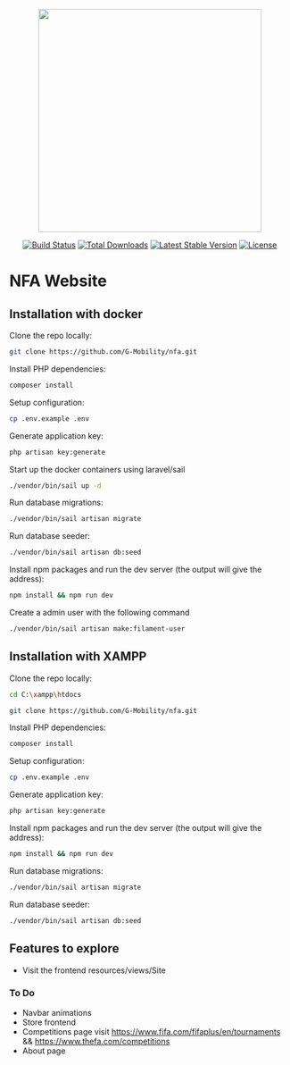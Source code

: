 <p align="center"><a href="https://laravel.com" target="_blank"><img src="https://raw.githubusercontent.com/laravel/art/master/logo-lockup/5%20SVG/2%20CMYK/1%20Full%20Color/laravel-logolockup-cmyk-red.svg" width="400"></a></p>

<p align="center">
<a href="https://travis-ci.org/laravel/framework"><img src="https://travis-ci.org/laravel/framework.svg" alt="Build Status"></a>
<a href="https://packagist.org/packages/laravel/framework"><img src="https://img.shields.io/packagist/dt/laravel/framework" alt="Total Downloads"></a>
<a href="https://packagist.org/packages/laravel/framework"><img src="https://img.shields.io/packagist/v/laravel/framework" alt="Latest Stable Version"></a>
<a href="https://packagist.org/packages/laravel/framework"><img src="https://img.shields.io/packagist/l/laravel/framework" alt="License"></a>
</p>

# NFA Website



## Installation with docker

Clone the repo locally:

```sh
git clone https://github.com/G-Mobility/nfa.git
```

Install PHP dependencies:

```sh
composer install
```

Setup configuration:

```sh
cp .env.example .env
```

Generate application key:

```sh
php artisan key:generate
```

Start up the docker containers using laravel/sail

```sh
./vendor/bin/sail up -d
```

Run database migrations:

```sh
./vendor/bin/sail artisan migrate
```

Run database seeder:

```sh
./vendor/bin/sail artisan db:seed
```

Install npm packages and run the dev server (the output will give the address):

```sh
npm install && npm run dev
```
Create a admin user with the following command
```sh
./vendor/bin/sail artisan make:filament-user
```

## Installation with XAMPP
Clone the repo locally:

```sh
cd C:\xampp\htdocs
```

```sh
git clone https://github.com/G-Mobility/nfa.git
```

Install PHP dependencies:

```sh
composer install
```

Setup configuration:

```sh
cp .env.example .env
```

Generate application key:

```sh
php artisan key:generate
```

Install npm packages and run the dev server (the output will give the address):

```sh
npm install && npm run dev
```

Run database migrations:

```sh
./vendor/bin/sail artisan migrate
```

Run database seeder:

```sh
./vendor/bin/sail artisan db:seed
```


## Features to explore
- Visit the frontend resources/views/Site

### To Do

- Navbar animations
- Store frontend
- Competitions page visit https://www.fifa.com/fifaplus/en/tournaments && https://www.thefa.com/competitions
- About page 

